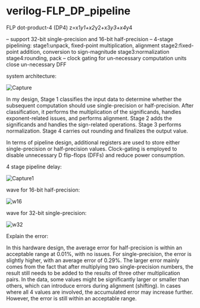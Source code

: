 # verilog-FLP_DP_pipeline

FLP dot-product-4 (DP4) z=x1*y1+x2*y2+x3*y3+x4*y4

– support 32-bit single-precision and 16-bit half-precision
– 4-stage pipelining:
  stage1:unpack, fixed-point multiplication, alignment
  stage2:fixed-point addition, conversion to sign-magnitude 
  stage3:normalization
  stage4:rounding, pack
– clock gating for un-necessary computation units
  close un-necessary DFF

system architecture:

![Capture](https://github.com/user-attachments/assets/ae056fcc-124a-4202-98ec-ba8afc3cd04c)

In my design, 
Stage 1 classifies the input data to determine whether the subsequent computation should use single-precision or half-precision.
After classification, it performs the multiplication of the significands, handles exponent-related issues, and performs alignment.
Stage 2 adds the significands and handles the sign-related operations.
Stage 3 performs normalization.
Stage 4 carries out rounding and finalizes the output value.

In terms of pipeline design, additional registers are used to store either single-precision or half-precision values. 
Clock-gating is employed to disable unnecessary D flip-flops (DFFs) and reduce power consumption.

4 stage pipeline delay:

![Capture1](https://github.com/user-attachments/assets/09684f3d-5563-48a6-aa44-f9b2074e810d)

wave for 16-bit half-precision:

![w16](https://github.com/user-attachments/assets/b97860e0-c6bf-4165-965d-eb78861c9b5a)

wave for 32-bit single-precision:

![w32](https://github.com/user-attachments/assets/ca3a2ebe-4b62-4778-ba4b-d6dbee1c8823)

Explain the error:

In this hardware design, the average error for half-precision is within an acceptable range at 0.01%, with no issues. 
For single-precision, the error is slightly higher, with an average error of 0.29%. 
The larger error mainly comes from the fact that after multiplying two single-precision numbers, the result still needs to be added to the results of three other multiplication pairs. 
In the data, some values might be significantly larger or smaller than others, which can introduce errors during alignment (shifting). 
In cases where all 4 values are involved, the accumulated error may increase further. However, the error is still within an acceptable range.

